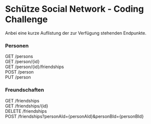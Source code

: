 # Schütze Social Network - Coding Challenge 

Anbei eine kurze Auflistung der zur Verfügung stehenden Endpunkte.

### Personen
GET /persons  
GET /person/{id}  
GET /person/{id}/friendships  
POST /person  
PUT /person  

### Freundschaften
GET /friendships  
GET /friendships/{id}  
DELETE /friendships  
POST /friendships?personAId={personAId}&personBId={personBId}  
